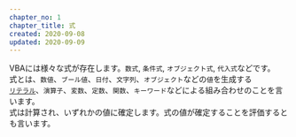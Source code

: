 ```yaml
---
chapter_no: 1
chapter_title: 式
created: 2020-09-08
updated: 2020-09-09
---
```

VBAには様々な式が存在します。`数式`, `条件式`, `オブジェクト式`, `代入式`などです。  
式とは、`数値`、`ブール値`、`日付`、`文字列`、`オブジェクト`などの`値`を生成する  
[`リテラル`](#リテラル)、`演算子`、`変数`、`定数`、`関数`、`キーワード`などによる組み合わせのことを言います。  
式は計算され、いずれかの値に確定します。式の値が確定することを評価するとも言います。
